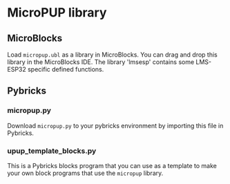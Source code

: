 # MicroPUP library

## MicroBlocks
Load `micropup.ubl` as a library in MicroBlocks. You can drag and drop this library in the MicroBlocks IDE.
The library 'lmsesp' contains some LMS-ESP32 specific defined functions. 

## Pybricks
### micropup.py
Download `micropup.py` to your pybricks environment by importing this file in Pybricks.
### upup_template_blocks.py
This is a Pybricks blocks program that you can use as a template to make your own block programs that use the `micropup` library.
